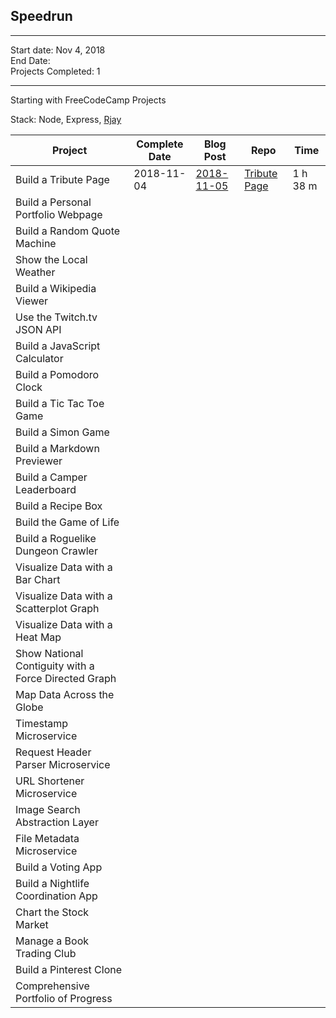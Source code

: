 ## Speedrun

---

Start date: Nov 4, 2018  
End Date:  
Projects Completed: 1

---
 
Starting with FreeCodeCamp Projects

Stack: Node, Express, [Rjay](https://github.com/tdreid/rjay)

| Project                                              | Complete Date | Blog Post | Repo      | Time |
| ---------------------------------------------------- | ------------- | --------- | --------- | ---- |
| Build a Tribute Page                                 |  2018-11-04   | [2018-11-05](https://steemit.com/utopian-io/@tdre/speedrunning-through-free-code-camp-s-project-list)| [Tribute Page](https://github.com/tdreid/alligator-tribute) | 1 h 38 m     |
| Build a Personal Portfolio Webpage                   |               |           |           |      |
| Build a Random Quote Machine                         |               |           |           |      |
| Show the Local Weather                               |               |           |           |      |
| Build a Wikipedia Viewer                             |               |           |           |      |
| Use the Twitch.tv JSON API                           |               |           |           |      |
| Build a JavaScript Calculator                        |               |           |           |      |
| Build a Pomodoro Clock                               |               |           |           |      |
| Build a Tic Tac Toe Game                             |               |           |           |      |
| Build a Simon Game                                   |               |           |           |      |
| Build a Markdown Previewer                           |               |           |           |      |
| Build a Camper Leaderboard                           |               |           |           |      |
| Build a Recipe Box                                   |               |           |           |      |
| Build the Game of Life                               |               |           |           |      |
| Build a Roguelike Dungeon Crawler                    |               |           |           |      |
| Visualize Data with a Bar Chart                      |               |           |           |      |
| Visualize Data with a Scatterplot Graph              |               |           |           |      |
| Visualize Data with a Heat Map                       |               |           |           |      |
| Show National Contiguity with a Force Directed Graph |               |           |           |      |
| Map Data Across the Globe                            |               |           |           |      |
| Timestamp Microservice                               |               |           |           |      |
| Request Header Parser Microservice                   |               |           |           |      |
| URL Shortener Microservice                           |               |           |           |      |
| Image Search Abstraction Layer                       |               |           |           |      |
| File Metadata Microservice                           |               |           |           |      |
| Build a Voting App                                   |               |           |           |      |
| Build a Nightlife Coordination App                   |               |           |           |      |
| Chart the Stock Market                               |               |           |           |      |
| Manage a Book Trading Club                           |               |           |           |      |
| Build a Pinterest Clone                              |               |           |           |      |
| Comprehensive Portfolio of Progress                  |               |           |           |      |
